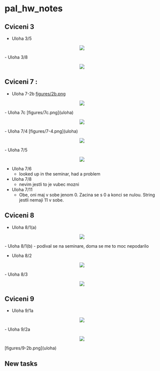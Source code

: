 # pal_hw_notes

## Cviceni 3
- Uloha 3/5
<p align="center">
  <img src="figures/3/3_5.jpg" />
</p>
- Uloha 3/8
<p align="center">
  <img src="figures/3/3_8.jpg" />
</p>

## Cviceni 7 :

- Uloha 7-2b
[figures/2b.png](uloha)
<p align="center">
  <img src="figures/2b.png" />
</p>
- Uloha 7c
[figures/7c.png](uloha)
<p align="center">
  <img src="figures/7c.png" />
</p>
- Uloha  7/4
[figures/7-4.png](uloha)
<p align="center">
  <img src="figures/7-4.jpeg" />
</p>
- Uloha 7/5
<p align="center">
  <img src="figures/7.5.jpeg" />
</p>

- Uloha 7/6
  - looked up in the seminar, had a problem
- Uloha 7/8
  - nevim jestli to je vubec mozni
- Uloha 7/11
  - Obe, oni maj v sobe jenom 0. 
  Zacina se s 0 a konci se nulou.
  String jestli nemaji 11 v sobe.
## Cviceni 8
- Uloha 8/1(a)
<p align="center">
  <img src="figures/8/8_1_a.jpg" />
</p>
- Uloha 8/1(b) - podival se na seminare, doma se me to moc nepodarilo

- Uloha 8/2
<p align="center">
  <img src="figures/8/8_2.jpg" />
</p>
- Uloha 8/3
<p align="center">
  <img src="figures/8/8_3.jpg" />
</p>

## Cviceni 9
- Uloha 9/1a
<p align="center">
  <img src="figures/9-1a.jpeg" />
</p>
- Uloha 9/2a
<p align="center">
  <img src="figures/9-2b.png" />
</p>
[figures/9-2b.png](uloha)

## New tasks

